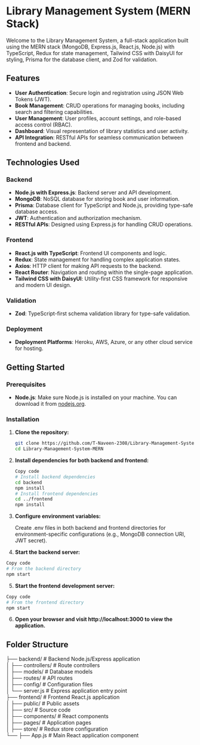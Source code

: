 # Library Management System (MERN Stack)

Welcome to the Library Management System, a full-stack application built using the MERN stack (MongoDB, Express.js, React.js, Node.js) with TypeScript, Redux for state management, Tailwind CSS with DaisyUI for styling, Prisma for the database client, and Zod for validation.

## Features

- **User Authentication**: Secure login and registration using JSON Web Tokens (JWT).
- **Book Management**: CRUD operations for managing books, including search and filtering capabilities.
- **User Management**: User profiles, account settings, and role-based access control (RBAC).
- **Dashboard**: Visual representation of library statistics and user activity.
- **API Integration**: RESTful APIs for seamless communication between frontend and backend.

## Technologies Used

### Backend

- **Node.js with Express.js**: Backend server and API development.
- **MongoDB**: NoSQL database for storing book and user information.
- **Prisma**: Database client for TypeScript and Node.js, providing type-safe database access.
- **JWT**: Authentication and authorization mechanism.
- **RESTful APIs**: Designed using Express.js for handling CRUD operations.

### Frontend

- **React.js with TypeScript**: Frontend UI components and logic.
- **Redux**: State management for handling complex application states.
- **Axios**: HTTP client for making API requests to the backend.
- **React Router**: Navigation and routing within the single-page application.
- **Tailwind CSS with DaisyUI**: Utility-first CSS framework for responsive and modern UI design.

### Validation

- **Zod**: TypeScript-first schema validation library for type-safe validation.

### Deployment

- **Deployment Platforms**: Heroku, AWS, Azure, or any other cloud service for hosting.

## Getting Started

### Prerequisites

- **Node.js**: Make sure Node.js is installed on your machine. You can download it from [nodejs.org](https://nodejs.org/).

### Installation

1. **Clone the repository:**

   ```bash
   git clone https://github.com/T-Naveen-2308/Library-Management-System-MERN.git
   cd Library-Management-System-MERN
   ```
2. **Install dependencies for both backend and frontend:**

    ```bash
    Copy code
    # Install backend dependencies
    cd backend
    npm install
    # Install frontend dependencies
    cd ../frontend
    npm install
    ```
    
3. **Configure environment variables:**

    Create .env files in both backend and frontend directories for environment-specific configurations (e.g., MongoDB connection URI, JWT secret).
   
4. **Start the backend server:**

```bash
Copy code
# From the backend directory
npm start
```

5. **Start the frontend development server:**

```bash
Copy code
# From the frontend directory
npm start
```

6. **Open your browser and visit http://localhost:3000 to view the application.**

## Folder Structure

├── backend/             # Backend Node.js/Express application  
│   ├── controllers/     # Route controllers  
│   ├── models/          # Database models  
│   ├── routes/          # API routes  
│   ├── config/          # Configuration files  
│   └── server.js        # Express application entry point  
├── frontend/            # Frontend React.js application  
│   ├── public/          # Public assets  
│   ├── src/             # Source code  
│   ├── components/      # React components  
│   ├── pages/           # Application pages  
│   ├── store/           # Redux store configuration  
└── ├── App.js           # Main React application component  
